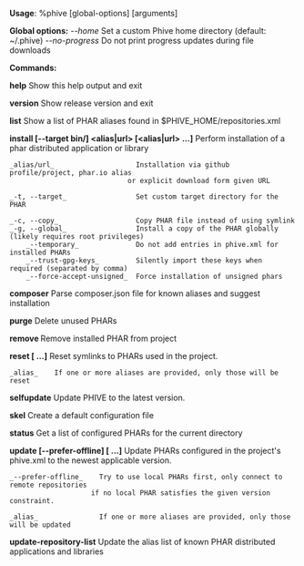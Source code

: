 
**Usage**: %phive [global-options] <command> [arguments]

**Global options:**
    _--home_         Set a custom Phive home directory (default: ~/.phive)
    _--no-progress_  Do not print progress updates during file downloads

**Commands:**

**help**
    Show this help output and exit

**version**
    Show release version and exit

**list**
    Show a list of PHAR aliases found in $PHIVE_HOME/repositories.xml

**install [--target bin/] <alias|url> [<alias|url> ...]**
    Perform installation of a phar distributed application or library

    _alias/url_                    Installation via github profile/project, phar.io alias
                                 or explicit download form given URL

    _-t, --target_                 Set custom target directory for the PHAR

    _-c, --copy_                   Copy PHAR file instead of using symlink
    _-g, --global_                 Install a copy of the PHAR globally (likely requires root privileges)
        _--temporary_              Do not add entries in phive.xml for installed PHARs
        _--trust-gpg-keys_         Silently import these keys when required (separated by comma)
        _--force-accept-unsigned_  Force installation of unsigned phars

**composer**
    Parse composer.json file for known aliases and suggest installation

**purge**
    Delete unused PHARs

**remove <alias>**
    Remove installed PHAR from project

**reset [<alias1> <alias2> ...]**
    Reset symlinks to PHARs used in the project.

    _alias_    If one or more aliases are provided, only those will be reset

**selfupdate**
    Update PHIVE to the latest version.

**skel**
    Create a default configuration file

**status**
    Get a list of configured PHARs for the current directory

**update [--prefer-offline] [<alias1> <alias2> ...]**
    Update PHARs configured in the project's phive.xml to the newest applicable version.

    _--prefer-offline_    Try to use local PHARs first, only connect to remote repositories
                        if no local PHAR satisfies the given version constraint.

    _alias_               If one or more aliases are provided, only those will be updated

**update-repository-list**
    Update the alias list of known PHAR distributed applications and libraries

